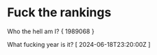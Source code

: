 # Fuck the rankings

Who the hell am I?
{ 1989068 }

What fucking year is it?
[ 2024-06-18T23:20:00Z ]
